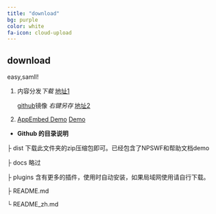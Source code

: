 ```yaml
---
title: "download"
bg: purple
color: white
fa-icon: cloud-upload
---
```


## download 

easy,samll!

1. 内容分发*下载* [地址1](https://appemit.coding.net/api/share/download/f4d6edfb-69af-48b4-878a-edfad556d3e9)  

     [github](https://github.com/appemit/appemit)镜像 *右键另存* [地址2](https://raw.fastgit.org/appemit/appemit/master/dist/AppEmit.zip)
	 
2. [AppEmbed Demo](http://www.appemit.com/demo/AppEmbed.html)   [Demo](http://www.appemit.com/demo/index.html)

 
- **Github 的目录说明**

├ dist           下载此文件夹的zip压缩包即可。已经包含了NPSWF和帮助文档demo
 
├ docs         略过
 
├ plugins      含有更多的插件，使用时自动安装，如果局域网使用请自行下载。
 
├ README.md 
 
└ README_zh.md

 
